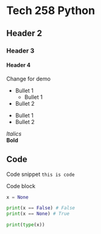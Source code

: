 # Tech 258 Python

## Header 2

### Header 3

#### Header 4

Change for demo

* Bullet 1
  * Bullet 1
* Bullet 2

- Bullet 1
- Bullet 2

*Italics*<br>
**Bold**

## Code

Code snippet `this is code`

Code block 
```python
x = None

print(x == False) # False
print(x == None) # True

print(type(x))

```
